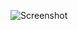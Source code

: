 ![Screenshot](https://raw.githubusercontent.com/Cryakl/Ultimate-RAT-Collection/refs/heads/main/NovaLite/NovaLite%20v3.0/Screenshot.png)
